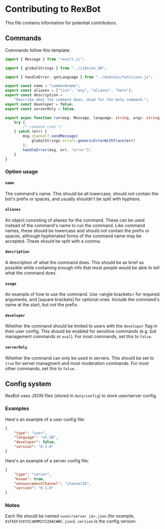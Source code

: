 # Contributing to RexBot

This file contains information for potential contributors.

## Commands

Commands follow this template:

```ts
import { Message } from "revolt.js";

import { globalStrings } from "../i18n/en_GB";

import { handleError, getLanguage } from "../modules/functions.js";

export const name = "commandname";
export const aliases = ["list", "any", "aliases", "here"];
export const description =
	"Describe what the command does. Used for the help command.";
export const developer = false;
export const serverOnly = false;

export async function run(msg: Message, language: string, args: string[]) {
	try {
		/* command code */
	} catch (err) {
		msg.channel?.sendMessage(
			globalStrings.errors.genericErrorWithTrace(err)
		);
		handleError(msg, err, "error");
	}
}
```

### Option usage

#### `name`

The command's name. This should be all lowercase, should _not_ contain the bot's prefix or spaces, and usually shouldn't be split with hyphens.

#### `aliases`

An object consisting of aliases for the command. These can be used instead of the command's name to run the command. Like command names, these should be lowercase and should _not_ contain the prefix or spaces, although hyphenated forms of the command name may be accepted. These should be split with a comma.

#### `description`

A description of what the command does. This should be as brief as possible while containing enough info that most people would be able to tell what the command does.

#### `usage`

An example of how to use the command. Use \<angle brackets> for required arguments, and [square brackets] for optional ones. Include the command's name at the start, but _not_ the prefix.

#### `developer`

Whether the command should be limited to users with the `developer` flag in their user config. This should be enabled for sensitive commands (e.g. bot management commands or `eval`). For most commands, set this to `false`.

#### `serverOnly`

Whether the command can only be used in servers. This should be set to `true` for server managment and most moderation commands. For most other commands, set this to `false`.

## Config system

RexBot uses JSON files (stored in `data/config`) to store user/server config.

### Examples

Here's an example of a user config file:

```json
{
	"type": "user",
	"language": "en_GB",
	"developer": false,
	"version": "0.1.0"
}
```

Here's an example of a server config file:

```json
{
	"type": "server",
	"known": true,
	"announcementChannel": "channelID",
	"version": "0.1.0"
}
```

### Notes

Each file should be named `<user/server id>.json` (for example, `01FEEFJCKY5C4DMMJYZ20ACWWC.json`). `version` is the config version.
